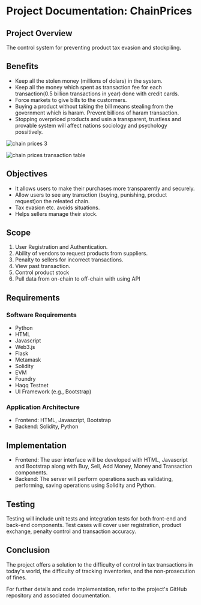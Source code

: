 # Project Documentation: ChainPrices

## Project Overview

The control system for preventing product tax evasion and stockpiling.

## Benefits

- Keep all the stolen money (millions of dolars) in the system.
- Keep all the money which spent as transaction fee for each transaction(0.5 billion transactions in year) done with credit cards.
- Force markets to give bills to the custormers.
- Buying a product without taking the bill means stealing from the government which is haram. Prevent billions of haram transaction.
- Stopping overpriced products and usin a transparent, trustless and provable system will affect nations sociology and psychology possitively.

![chain prices 3](https://github.com/CagatayAkkas/Chain-Prices/assets/108520279/6b0cab72-11e4-4b06-938d-0265e47a11a6)

![chain prices transaction table ](https://github.com/CagatayAkkas/Chain-Prices/assets/108520279/5bc5c5ac-4ecb-40ae-aa5e-902649af53b3)

## Objectives

- It allows users to make their purchases more transparently and securely.
- Allow users to see any transction (buying, punishing, product request)on the releated chain.
- Tax evasion etc. avoids situations.
- Helps sellers manage their stock.

## Scope

1. User Registration and Authentication.
2. Ability of vendors to request products from suppliers.
3. Penalty to sellers for incorrect transactions.
4. View past transaction.
5. Control product stock
6. Pull data from on-chain to off-chain with using API

## Requirements

### Software Requirements

- Python
- HTML
- Javascript
- Web3.js
- Flask
- Metamask
- Solidity
- EVM
- Foundry
- Haqq Testnet
- UI Framework (e.g., Bootstrap)

### Application Architecture

- Frontend: HTML, Javascript, Bootstrap
- Backend: Solidity, Python

## Implementation

- Frontend: The user interface will be developed with HTML, Javascript and Bootstrap along with Buy, Sell, Add Money, Money and Transaction components.
- Backend: The server will perform operations such as validating, performing, saving operations using Solidity and Python.

## Testing

Testing will include unit tests and integration tests for both front-end and back-end components. Test cases will cover user registration, product exchange, penalty control and transaction accuracy.

## Conclusion

The project offers a solution to the difficulty of control in tax transactions in today's world, the difficulty of tracking inventories, and the non-prosecution of fines.

For further details and code implementation, refer to the project's GitHub repository and associated documentation.
